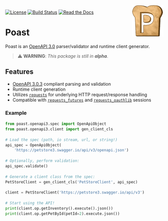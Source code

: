 <img align="right" height="100" width="100" valign="middle" src="./docs/img/poast-logo-100.png">

[![License](https://img.shields.io/badge/License-Apache%202.0-blue.svg)](./LICENSE.md)
[![Build Status](https://travis-ci.org/andrew-canaday/poast.svg?branch=main)](https://travis-ci.org/andrew-canaday/poast)
[![Read the Docs](https://readthedocs.org/projects/poast/badge/?version=latest)](https://poast.readthedocs.io)

Poast
=====

Poast is an [OpenAPI 3.0](https://github.com/OAI/OpenAPI-Specification/blob/master/versions/3.0.3.md)
parser/validator and runtime client generator.

> :warning: **WARNING**: _This package is still in **alpha**_.


Features
--------

 - [OpenAPI 3.0.3](https://github.com/OAI/OpenAPI-Specification/blob/master/versions/3.0.3.md>) compliant parsing and validation
 - Runtime client generation
 - Utilizes [`requests`](https://github.com/psf/requests) for underlying HTTP request/response handling
 - Compatible with [`requests_futures`](https://github.com/ross/requests-futures) and [`requests_oauthlib`](https://github.com/requests/requests-oauthlib) sessions

### Example

```Python
from poast.openapi3.spec import OpenApiObject
from poast.openapi3.client import gen_client_cls

# Load the spec (path, io stream, url, or string!)
api_spec = OpenApiObject(
    'https://petstore3.swagger.io/api/v3/openapi.json')

# Optionally, perform validation:
api_spec.validate()

# Generate a client class from the spec:
PetStoreClient = gen_client_cls('PetStoreClient', api_spec)

client = PetStoreClient('https://petstore3.swagger.io/api/v3')

# Start using the API!
print(client.op.getInventory().execute().json())
print(client.op.getPetById(petId=2).execute.json())
```

